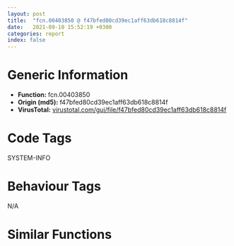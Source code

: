 ```yaml
---
layout: post
title:  "fcn.00403850 @ f47bfed80cd39ec1aff63db618c8814f"
date:   2021-09-10 15:52:19 +0300
categories: report
index: false
---
```


# Generic Information
- **Function:** fcn.00403850
- **Origin (md5):** f47bfed80cd39ec1aff63db618c8814f
- **VirusTotal:** [virustotal.com/gui/file/f47bfed80cd39ec1aff63db618c8814f][virustotal_ref]

# Code Tags
<span class="tag" id="SYSTEM-INFO">SYSTEM-INFO</span>


# Behaviour Tags
<span class="bhv-tag" id="na">N/A</span>

# Similar Functions
<script type="text/javascript" src="https://www.gstatic.com/charts/loader.js"></script>
<script type="text/javascript">

    google.charts.load('current', {'packages':['corechart']});
    google.charts.setOnLoadCallback(drawChart);

    function drawChart() {
    var data = new google.visualization.DataTable();
        data.addColumn('number', 'X');
        data.addColumn('number', 'Y');
        data.addColumn({type: 'string', role: 'tooltip', 'p': {'html': true}});
        data.addColumn({'type': 'string', 'role': 'style'});
        
        data.addRows([
    [26.056880950927734, 16.54940414428711, '<b><a href="/report/fcn.00403850@f47bfed80cd39ec1aff63db618c8814f">fcn.00403850</a><br>@f47bfed80cd39ec1aff63db618c8814f</b><br>push ebp<br>mov ebp, esp<br>sub esp, 0x30<br>mov dword[ebp-4], ecx<br>mov eax, dword[ebp-4]<br>cmp dword[eax+0xc], 0<br>jne 0x4038a6<br>cmp dword[0x49f65c], 0<br>jne 0x40387f<br>lea ecx, [ebp-0x30]<br>push ecx<br>call dword[sym.imp.KERNEL32.dll_GetSystemInfo]<br>mov edx, dword[ebp-0x1c]<br>mov dword[ebp-8], edx<br>jmp 0x403887<br>mov eax, dword[0x49f65c]<br>mov dword[ebp-8], eax<br>cmp dword[ebp-8], 1<br>jbe 0x403896<br>mov dword[ebp-0xc], 0<br>jmp 0x40389d<br>mov dword[ebp-0xc], 0x20<br>mov ecx, dword[ebp-4]<br>mov edx, dword[ebp-0xc]<br>mov dword[ecx+0xc], edx<br>mov eax, dword[ebp-4]<br>cmp dword[eax+0xc], 8<br>jae 0x4038b1<br>jmp 0x40390c<br>mov ecx, dword[ebp-4]<br>cmp dword[ecx+0xc], 0x20<br>jae 0x4038be<br>pause <br>jmp 0x40390c<br>mov edx, dword[ebp-4]<br>cmp dword[edx+0xc], 0x20<br>jne 0x4038e1<br>call fcn.00403070<br>mov ecx, dword[ebp-4]<br>mov dword[ecx+8], eax<br>call fcn.00403140<br>mov ecx, dword[ebp-4]<br>mov dword[ecx], eax<br>mov dword[ecx+4], edx<br>jmp 0x40390c<br>mov ecx, dword[ebp-4]<br>call fcn.00403920<br>movzx edx, al<br>test edx, edx<br>je 0x403904<br>call dword[sym.imp.KERNEL32.dll_SwitchToThread]<br>test eax, eax<br>jne 0x403902<br>push 0<br>call dword[sym.imp.KERNEL32.dll_Sleep]<br>jmp 0x40390c<br>push 1<br>call dword[sym.imp.KERNEL32.dll_Sleep]<br>mov eax, dword[ebp-4]<br>mov ecx, dword[eax+0xc]<br>add ecx, 1<br>mov edx, dword[ebp-4]<br>mov dword[edx+0xc], ecx<br>mov esp, ebp<br>pop ebp<br>ret <br><eoc> ', 'point { fill-color: #e0440e; }'],
[32.42390441894531, -13.571377754211426, '<b><a href="/report/fcn.00403850@83f49824bfe7c3c24f4b74a2ba6ab65b">fcn.00403850</a><br>@83f49824bfe7c3c24f4b74a2ba6ab65b</b><br>push ebp<br>mov ebp, esp<br>sub esp, 0x30<br>mov dword[ebp-4], ecx<br>mov eax, dword[ebp-4]<br>cmp dword[eax+0xc], 0<br>jne 0x4038a6<br>cmp dword[0x49f65c], 0<br>jne 0x40387f<br>lea ecx, [ebp-0x30]<br>push ecx<br>call dword[sym.imp.KERNEL32.dll_GetSystemInfo]<br>mov edx, dword[ebp-0x1c]<br>mov dword[ebp-8], edx<br>jmp 0x403887<br>mov eax, dword[0x49f65c]<br>mov dword[ebp-8], eax<br>cmp dword[ebp-8], 1<br>jbe 0x403896<br>mov dword[ebp-0xc], 0<br>jmp 0x40389d<br>mov dword[ebp-0xc], 0x20<br>mov ecx, dword[ebp-4]<br>mov edx, dword[ebp-0xc]<br>mov dword[ecx+0xc], edx<br>mov eax, dword[ebp-4]<br>cmp dword[eax+0xc], 8<br>jae 0x4038b1<br>jmp 0x40390c<br>mov ecx, dword[ebp-4]<br>cmp dword[ecx+0xc], 0x20<br>jae 0x4038be<br>pause <br>jmp 0x40390c<br>mov edx, dword[ebp-4]<br>cmp dword[edx+0xc], 0x20<br>jne 0x4038e1<br>call fcn.00403070<br>mov ecx, dword[ebp-4]<br>mov dword[ecx+8], eax<br>call fcn.00403140<br>mov ecx, dword[ebp-4]<br>mov dword[ecx], eax<br>mov dword[ecx+4], edx<br>jmp 0x40390c<br>mov ecx, dword[ebp-4]<br>call fcn.00403920<br>movzx edx, al<br>test edx, edx<br>je 0x403904<br>call dword[sym.imp.KERNEL32.dll_SwitchToThread]<br>test eax, eax<br>jne 0x403902<br>push 0<br>call dword[sym.imp.KERNEL32.dll_Sleep]<br>jmp 0x40390c<br>push 1<br>call dword[sym.imp.KERNEL32.dll_Sleep]<br>mov eax, dword[ebp-4]<br>mov ecx, dword[eax+0xc]<br>add ecx, 1<br>mov edx, dword[ebp-4]<br>mov dword[edx+0xc], ecx<br>mov esp, ebp<br>pop ebp<br>ret <br><eoc> ', 'null'],
[-36.92583084106445, 68.4108657836914, '<b><a href="/report/fcn.00403850@da55f6ad71c51a7bfc62709434cb3d45">fcn.00403850</a><br>@da55f6ad71c51a7bfc62709434cb3d45</b><br>push ebp<br>mov ebp, esp<br>sub esp, 0x30<br>mov dword[ebp-4], ecx<br>mov eax, dword[ebp-4]<br>cmp dword[eax+0xc], 0<br>jne 0x4038a6<br>cmp dword[0x49f65c], 0<br>jne 0x40387f<br>lea ecx, [ebp-0x30]<br>push ecx<br>call dword[sym.imp.KERNEL32.dll_GetSystemInfo]<br>mov edx, dword[ebp-0x1c]<br>mov dword[ebp-8], edx<br>jmp 0x403887<br>mov eax, dword[0x49f65c]<br>mov dword[ebp-8], eax<br>cmp dword[ebp-8], 1<br>jbe 0x403896<br>mov dword[ebp-0xc], 0<br>jmp 0x40389d<br>mov dword[ebp-0xc], 0x20<br>mov ecx, dword[ebp-4]<br>mov edx, dword[ebp-0xc]<br>mov dword[ecx+0xc], edx<br>mov eax, dword[ebp-4]<br>cmp dword[eax+0xc], 8<br>jae 0x4038b1<br>jmp 0x40390c<br>mov ecx, dword[ebp-4]<br>cmp dword[ecx+0xc], 0x20<br>jae 0x4038be<br>pause <br>jmp 0x40390c<br>mov edx, dword[ebp-4]<br>cmp dword[edx+0xc], 0x20<br>jne 0x4038e1<br>call fcn.00403070<br>mov ecx, dword[ebp-4]<br>mov dword[ecx+8], eax<br>call fcn.00403140<br>mov ecx, dword[ebp-4]<br>mov dword[ecx], eax<br>mov dword[ecx+4], edx<br>jmp 0x40390c<br>mov ecx, dword[ebp-4]<br>call fcn.00403920<br>movzx edx, al<br>test edx, edx<br>je 0x403904<br>call dword[sym.imp.KERNEL32.dll_SwitchToThread]<br>test eax, eax<br>jne 0x403902<br>push 0<br>call dword[sym.imp.KERNEL32.dll_Sleep]<br>jmp 0x40390c<br>push 1<br>call dword[sym.imp.KERNEL32.dll_Sleep]<br>mov eax, dword[ebp-4]<br>mov ecx, dword[eax+0xc]<br>add ecx, 1<br>mov edx, dword[ebp-4]<br>mov dword[edx+0xc], ecx<br>mov esp, ebp<br>pop ebp<br>ret <br><eoc> ', 'null'],
[57.52996063232422, 9.37913990020752, '<b><a href="/report/fcn.00403200@d701bfe1b2c669cec1fe384fdc108bfb">fcn.00403200</a><br>@d701bfe1b2c669cec1fe384fdc108bfb</b><br>push ebp<br>mov ebp, esp<br>sub esp, 0x30<br>mov dword[ebp-4], ecx<br>mov eax, dword[ebp-4]<br>cmp dword[eax+0xc], 0<br>jne 0x403256<br>cmp dword[0x44a0d4], 0<br>jne 0x40322f<br>lea ecx, [ebp-0x30]<br>push ecx<br>call dword[sym.imp.KERNEL32.dll_GetSystemInfo]<br>mov edx, dword[ebp-0x1c]<br>mov dword[ebp-8], edx<br>jmp 0x403237<br>mov eax, dword[0x44a0d4]<br>mov dword[ebp-8], eax<br>cmp dword[ebp-8], 1<br>jbe 0x403246<br>mov dword[ebp-0xc], 0<br>jmp 0x40324d<br>mov dword[ebp-0xc], 0x20<br>mov ecx, dword[ebp-4]<br>mov edx, dword[ebp-0xc]<br>mov dword[ecx+0xc], edx<br>mov eax, dword[ebp-4]<br>cmp dword[eax+0xc], 8<br>jae 0x403261<br>jmp 0x4032bc<br>mov ecx, dword[ebp-4]<br>cmp dword[ecx+0xc], 0x20<br>jae 0x40326e<br>pause <br>jmp 0x4032bc<br>mov edx, dword[ebp-4]<br>cmp dword[edx+0xc], 0x20<br>jne 0x403291<br>call fcn.00402a20<br>mov ecx, dword[ebp-4]<br>mov dword[ecx+8], eax<br>call fcn.00402af0<br>mov ecx, dword[ebp-4]<br>mov dword[ecx], eax<br>mov dword[ecx+4], edx<br>jmp 0x4032bc<br>mov ecx, dword[ebp-4]<br>call fcn.004032d0<br>movzx edx, al<br>test edx, edx<br>je 0x4032b4<br>call dword[sym.imp.KERNEL32.dll_SwitchToThread]<br>test eax, eax<br>jne 0x4032b2<br>push 0<br>call dword[sym.imp.KERNEL32.dll_Sleep]<br>jmp 0x4032bc<br>push 1<br>call dword[sym.imp.KERNEL32.dll_Sleep]<br>mov eax, dword[ebp-4]<br>mov ecx, dword[eax+0xc]<br>add ecx, 1<br>mov edx, dword[ebp-4]<br>mov dword[edx+0xc], ecx<br>mov esp, ebp<br>pop ebp<br>ret <br><eoc> ', 'null'],
[62.710792541503906, -23.200603485107422, '<b><a href="/report/fcn.00403200@ed513abc569bc29389208199ec389a34">fcn.00403200</a><br>@ed513abc569bc29389208199ec389a34</b><br>push ebp<br>mov ebp, esp<br>sub esp, 0x30<br>mov dword[ebp-4], ecx<br>mov eax, dword[ebp-4]<br>cmp dword[eax+0xc], 0<br>jne 0x403256<br>cmp dword[0x4d80d4], 0<br>jne 0x40322f<br>lea ecx, [ebp-0x30]<br>push ecx<br>call dword[sym.imp.KERNEL32.dll_GetSystemInfo]<br>mov edx, dword[ebp-0x1c]<br>mov dword[ebp-8], edx<br>jmp 0x403237<br>mov eax, dword[0x4d80d4]<br>mov dword[ebp-8], eax<br>cmp dword[ebp-8], 1<br>jbe 0x403246<br>mov dword[ebp-0xc], 0<br>jmp 0x40324d<br>mov dword[ebp-0xc], 0x20<br>mov ecx, dword[ebp-4]<br>mov edx, dword[ebp-0xc]<br>mov dword[ecx+0xc], edx<br>mov eax, dword[ebp-4]<br>cmp dword[eax+0xc], 8<br>jae 0x403261<br>jmp 0x4032bc<br>mov ecx, dword[ebp-4]<br>cmp dword[ecx+0xc], 0x20<br>jae 0x40326e<br>pause <br>jmp 0x4032bc<br>mov edx, dword[ebp-4]<br>cmp dword[edx+0xc], 0x20<br>jne 0x403291<br>call fcn.00402a20<br>mov ecx, dword[ebp-4]<br>mov dword[ecx+8], eax<br>call fcn.00402af0<br>mov ecx, dword[ebp-4]<br>mov dword[ecx], eax<br>mov dword[ecx+4], edx<br>jmp 0x4032bc<br>mov ecx, dword[ebp-4]<br>call fcn.004032d0<br>movzx edx, al<br>test edx, edx<br>je 0x4032b4<br>call dword[sym.imp.KERNEL32.dll_SwitchToThread]<br>test eax, eax<br>jne 0x4032b2<br>push 0<br>call dword[sym.imp.KERNEL32.dll_Sleep]<br>jmp 0x4032bc<br>push 1<br>call dword[sym.imp.KERNEL32.dll_Sleep]<br>mov eax, dword[ebp-4]<br>mov ecx, dword[eax+0xc]<br>add ecx, 1<br>mov edx, dword[ebp-4]<br>mov dword[edx+0xc], ecx<br>mov esp, ebp<br>pop ebp<br>ret <br><eoc> ', 'null'],
[-71.04730224609375, 9.372196197509766, '<b><a href="/report/fcn.00403200@835812ed365516de32516b9bf14b0450">fcn.00403200</a><br>@835812ed365516de32516b9bf14b0450</b><br>push ebp<br>mov ebp, esp<br>sub esp, 0x30<br>mov dword[ebp-4], ecx<br>mov eax, dword[ebp-4]<br>cmp dword[eax+0xc], 0<br>jne 0x403256<br>cmp dword[0x4d80d4], 0<br>jne 0x40322f<br>lea ecx, [ebp-0x30]<br>push ecx<br>call dword[sym.imp.KERNEL32.dll_GetSystemInfo]<br>mov edx, dword[ebp-0x1c]<br>mov dword[ebp-8], edx<br>jmp 0x403237<br>mov eax, dword[0x4d80d4]<br>mov dword[ebp-8], eax<br>cmp dword[ebp-8], 1<br>jbe 0x403246<br>mov dword[ebp-0xc], 0<br>jmp 0x40324d<br>mov dword[ebp-0xc], 0x20<br>mov ecx, dword[ebp-4]<br>mov edx, dword[ebp-0xc]<br>mov dword[ecx+0xc], edx<br>mov eax, dword[ebp-4]<br>cmp dword[eax+0xc], 8<br>jae 0x403261<br>jmp 0x4032bc<br>mov ecx, dword[ebp-4]<br>cmp dword[ecx+0xc], 0x20<br>jae 0x40326e<br>pause <br>jmp 0x4032bc<br>mov edx, dword[ebp-4]<br>cmp dword[edx+0xc], 0x20<br>jne 0x403291<br>call fcn.00402a20<br>mov ecx, dword[ebp-4]<br>mov dword[ecx+8], eax<br>call fcn.00402af0<br>mov ecx, dword[ebp-4]<br>mov dword[ecx], eax<br>mov dword[ecx+4], edx<br>jmp 0x4032bc<br>mov ecx, dword[ebp-4]<br>call fcn.004032d0<br>movzx edx, al<br>test edx, edx<br>je 0x4032b4<br>call dword[sym.imp.KERNEL32.dll_SwitchToThread]<br>test eax, eax<br>jne 0x4032b2<br>push 0<br>call dword[sym.imp.KERNEL32.dll_Sleep]<br>jmp 0x4032bc<br>push 1<br>call dword[sym.imp.KERNEL32.dll_Sleep]<br>mov eax, dword[ebp-4]<br>mov ecx, dword[eax+0xc]<br>add ecx, 1<br>mov edx, dword[ebp-4]<br>mov dword[edx+0xc], ecx<br>mov esp, ebp<br>pop ebp<br>ret <br><eoc> ', 'null'],
[-2.7702786922454834, 69.45526123046875, '<b><a href="/report/fcn.00403200@5e50a67c7e8dbb50c23acbc92eb08f0e">fcn.00403200</a><br>@5e50a67c7e8dbb50c23acbc92eb08f0e</b><br>push ebp<br>mov ebp, esp<br>sub esp, 0x30<br>mov dword[ebp-4], ecx<br>mov eax, dword[ebp-4]<br>cmp dword[eax+0xc], 0<br>jne 0x403256<br>cmp dword[0x44a0d4], 0<br>jne 0x40322f<br>lea ecx, [ebp-0x30]<br>push ecx<br>call dword[sym.imp.KERNEL32.dll_GetSystemInfo]<br>mov edx, dword[ebp-0x1c]<br>mov dword[ebp-8], edx<br>jmp 0x403237<br>mov eax, dword[0x44a0d4]<br>mov dword[ebp-8], eax<br>cmp dword[ebp-8], 1<br>jbe 0x403246<br>mov dword[ebp-0xc], 0<br>jmp 0x40324d<br>mov dword[ebp-0xc], 0x20<br>mov ecx, dword[ebp-4]<br>mov edx, dword[ebp-0xc]<br>mov dword[ecx+0xc], edx<br>mov eax, dword[ebp-4]<br>cmp dword[eax+0xc], 8<br>jae 0x403261<br>jmp 0x4032bc<br>mov ecx, dword[ebp-4]<br>cmp dword[ecx+0xc], 0x20<br>jae 0x40326e<br>pause <br>jmp 0x4032bc<br>mov edx, dword[ebp-4]<br>cmp dword[edx+0xc], 0x20<br>jne 0x403291<br>call fcn.00402a20<br>mov ecx, dword[ebp-4]<br>mov dword[ecx+8], eax<br>call fcn.00402af0<br>mov ecx, dword[ebp-4]<br>mov dword[ecx], eax<br>mov dword[ecx+4], edx<br>jmp 0x4032bc<br>mov ecx, dword[ebp-4]<br>call fcn.004032d0<br>movzx edx, al<br>test edx, edx<br>je 0x4032b4<br>call dword[sym.imp.KERNEL32.dll_SwitchToThread]<br>test eax, eax<br>jne 0x4032b2<br>push 0<br>call dword[sym.imp.KERNEL32.dll_Sleep]<br>jmp 0x4032bc<br>push 1<br>call dword[sym.imp.KERNEL32.dll_Sleep]<br>mov eax, dword[ebp-4]<br>mov ecx, dword[eax+0xc]<br>add ecx, 1<br>mov edx, dword[ebp-4]<br>mov dword[edx+0xc], ecx<br>mov esp, ebp<br>pop ebp<br>ret <br><eoc> ', 'null'],
[10.136537551879883, 39.634986877441406, '<b><a href="/report/fcn.00403850@6f3954a480bef11309decb3759df55ad">fcn.00403850</a><br>@6f3954a480bef11309decb3759df55ad</b><br>push ebp<br>mov ebp, esp<br>sub esp, 0x30<br>mov dword[ebp-4], ecx<br>mov eax, dword[ebp-4]<br>cmp dword[eax+0xc], 0<br>jne 0x4038a6<br>cmp dword[0x49f65c], 0<br>jne 0x40387f<br>lea ecx, [ebp-0x30]<br>push ecx<br>call dword[sym.imp.KERNEL32.dll_GetSystemInfo]<br>mov edx, dword[ebp-0x1c]<br>mov dword[ebp-8], edx<br>jmp 0x403887<br>mov eax, dword[0x49f65c]<br>mov dword[ebp-8], eax<br>cmp dword[ebp-8], 1<br>jbe 0x403896<br>mov dword[ebp-0xc], 0<br>jmp 0x40389d<br>mov dword[ebp-0xc], 0x20<br>mov ecx, dword[ebp-4]<br>mov edx, dword[ebp-0xc]<br>mov dword[ecx+0xc], edx<br>mov eax, dword[ebp-4]<br>cmp dword[eax+0xc], 8<br>jae 0x4038b1<br>jmp 0x40390c<br>mov ecx, dword[ebp-4]<br>cmp dword[ecx+0xc], 0x20<br>jae 0x4038be<br>pause <br>jmp 0x40390c<br>mov edx, dword[ebp-4]<br>cmp dword[edx+0xc], 0x20<br>jne 0x4038e1<br>call fcn.00403070<br>mov ecx, dword[ebp-4]<br>mov dword[ecx+8], eax<br>call fcn.00403140<br>mov ecx, dword[ebp-4]<br>mov dword[ecx], eax<br>mov dword[ecx+4], edx<br>jmp 0x40390c<br>mov ecx, dword[ebp-4]<br>call fcn.00403920<br>movzx edx, al<br>test edx, edx<br>je 0x403904<br>call dword[sym.imp.KERNEL32.dll_SwitchToThread]<br>test eax, eax<br>jne 0x403902<br>push 0<br>call dword[sym.imp.KERNEL32.dll_Sleep]<br>jmp 0x40390c<br>push 1<br>call dword[sym.imp.KERNEL32.dll_Sleep]<br>mov eax, dword[ebp-4]<br>mov ecx, dword[eax+0xc]<br>add ecx, 1<br>mov edx, dword[ebp-4]<br>mov dword[edx+0xc], ecx<br>mov esp, ebp<br>pop ebp<br>ret <br><eoc> ', 'null'],
[-8.113408088684082, 17.048917770385742, '<b><a href="/report/fcn.00403850@394c28c779b535ac47055481e5ab2427">fcn.00403850</a><br>@394c28c779b535ac47055481e5ab2427</b><br>push ebp<br>mov ebp, esp<br>sub esp, 0x30<br>mov dword[ebp-4], ecx<br>mov eax, dword[ebp-4]<br>cmp dword[eax+0xc], 0<br>jne 0x4038a6<br>cmp dword[0x49f65c], 0<br>jne 0x40387f<br>lea ecx, [ebp-0x30]<br>push ecx<br>call dword[sym.imp.KERNEL32.dll_GetSystemInfo]<br>mov edx, dword[ebp-0x1c]<br>mov dword[ebp-8], edx<br>jmp 0x403887<br>mov eax, dword[0x49f65c]<br>mov dword[ebp-8], eax<br>cmp dword[ebp-8], 1<br>jbe 0x403896<br>mov dword[ebp-0xc], 0<br>jmp 0x40389d<br>mov dword[ebp-0xc], 0x20<br>mov ecx, dword[ebp-4]<br>mov edx, dword[ebp-0xc]<br>mov dword[ecx+0xc], edx<br>mov eax, dword[ebp-4]<br>cmp dword[eax+0xc], 8<br>jae 0x4038b1<br>jmp 0x40390c<br>mov ecx, dword[ebp-4]<br>cmp dword[ecx+0xc], 0x20<br>jae 0x4038be<br>pause <br>jmp 0x40390c<br>mov edx, dword[ebp-4]<br>cmp dword[edx+0xc], 0x20<br>jne 0x4038e1<br>call fcn.00403070<br>mov ecx, dword[ebp-4]<br>mov dword[ecx+8], eax<br>call fcn.00403140<br>mov ecx, dword[ebp-4]<br>mov dword[ecx], eax<br>mov dword[ecx+4], edx<br>jmp 0x40390c<br>mov ecx, dword[ebp-4]<br>call fcn.00403920<br>movzx edx, al<br>test edx, edx<br>je 0x403904<br>call dword[sym.imp.KERNEL32.dll_SwitchToThread]<br>test eax, eax<br>jne 0x403902<br>push 0<br>call dword[sym.imp.KERNEL32.dll_Sleep]<br>jmp 0x40390c<br>push 1<br>call dword[sym.imp.KERNEL32.dll_Sleep]<br>mov eax, dword[ebp-4]<br>mov ecx, dword[eax+0xc]<br>add ecx, 1<br>mov edx, dword[ebp-4]<br>mov dword[edx+0xc], ecx<br>mov esp, ebp<br>pop ebp<br>ret <br><eoc> ', 'null'],
[-51.75904846191406, -15.760988235473633, '<b><a href="/report/fcn.00403850@2dd6da6129e47fd72c5b6249eef16bbb">fcn.00403850</a><br>@2dd6da6129e47fd72c5b6249eef16bbb</b><br>push ebp<br>mov ebp, esp<br>sub esp, 0x30<br>mov dword[ebp-4], ecx<br>mov eax, dword[ebp-4]<br>cmp dword[eax+0xc], 0<br>jne 0x4038a6<br>cmp dword[0x49f65c], 0<br>jne 0x40387f<br>lea ecx, [ebp-0x30]<br>push ecx<br>call dword[sym.imp.KERNEL32.dll_GetSystemInfo]<br>mov edx, dword[ebp-0x1c]<br>mov dword[ebp-8], edx<br>jmp 0x403887<br>mov eax, dword[0x49f65c]<br>mov dword[ebp-8], eax<br>cmp dword[ebp-8], 1<br>jbe 0x403896<br>mov dword[ebp-0xc], 0<br>jmp 0x40389d<br>mov dword[ebp-0xc], 0x20<br>mov ecx, dword[ebp-4]<br>mov edx, dword[ebp-0xc]<br>mov dword[ecx+0xc], edx<br>mov eax, dword[ebp-4]<br>cmp dword[eax+0xc], 8<br>jae 0x4038b1<br>jmp 0x40390c<br>mov ecx, dword[ebp-4]<br>cmp dword[ecx+0xc], 0x20<br>jae 0x4038be<br>pause <br>jmp 0x40390c<br>mov edx, dword[ebp-4]<br>cmp dword[edx+0xc], 0x20<br>jne 0x4038e1<br>call fcn.00403070<br>mov ecx, dword[ebp-4]<br>mov dword[ecx+8], eax<br>call fcn.00403140<br>mov ecx, dword[ebp-4]<br>mov dword[ecx], eax<br>mov dword[ecx+4], edx<br>jmp 0x40390c<br>mov ecx, dword[ebp-4]<br>call fcn.00403920<br>movzx edx, al<br>test edx, edx<br>je 0x403904<br>call dword[sym.imp.KERNEL32.dll_SwitchToThread]<br>test eax, eax<br>jne 0x403902<br>push 0<br>call dword[sym.imp.KERNEL32.dll_Sleep]<br>jmp 0x40390c<br>push 1<br>call dword[sym.imp.KERNEL32.dll_Sleep]<br>mov eax, dword[ebp-4]<br>mov ecx, dword[eax+0xc]<br>add ecx, 1<br>mov edx, dword[ebp-4]<br>mov dword[edx+0xc], ecx<br>mov esp, ebp<br>pop ebp<br>ret <br><eoc> ', 'null'],
[30.338884353637695, 64.8567886352539, '<b><a href="/report/fcn.00403200@adc325bca51b67a67785e7e986af8b4d">fcn.00403200</a><br>@adc325bca51b67a67785e7e986af8b4d</b><br>push ebp<br>mov ebp, esp<br>sub esp, 0x30<br>mov dword[ebp-4], ecx<br>mov eax, dword[ebp-4]<br>cmp dword[eax+0xc], 0<br>jne 0x403256<br>cmp dword[0x44a0d4], 0<br>jne 0x40322f<br>lea ecx, [ebp-0x30]<br>push ecx<br>call dword[sym.imp.KERNEL32.dll_GetSystemInfo]<br>mov edx, dword[ebp-0x1c]<br>mov dword[ebp-8], edx<br>jmp 0x403237<br>mov eax, dword[0x44a0d4]<br>mov dword[ebp-8], eax<br>cmp dword[ebp-8], 1<br>jbe 0x403246<br>mov dword[ebp-0xc], 0<br>jmp 0x40324d<br>mov dword[ebp-0xc], 0x20<br>mov ecx, dword[ebp-4]<br>mov edx, dword[ebp-0xc]<br>mov dword[ecx+0xc], edx<br>mov eax, dword[ebp-4]<br>cmp dword[eax+0xc], 8<br>jae 0x403261<br>jmp 0x4032bc<br>mov ecx, dword[ebp-4]<br>cmp dword[ecx+0xc], 0x20<br>jae 0x40326e<br>pause <br>jmp 0x4032bc<br>mov edx, dword[ebp-4]<br>cmp dword[edx+0xc], 0x20<br>jne 0x403291<br>call fcn.00402a20<br>mov ecx, dword[ebp-4]<br>mov dword[ecx+8], eax<br>call fcn.00402af0<br>mov ecx, dword[ebp-4]<br>mov dword[ecx], eax<br>mov dword[ecx+4], edx<br>jmp 0x4032bc<br>mov ecx, dword[ebp-4]<br>call fcn.004032d0<br>movzx edx, al<br>test edx, edx<br>je 0x4032b4<br>call dword[sym.imp.KERNEL32.dll_SwitchToThread]<br>test eax, eax<br>jne 0x4032b2<br>push 0<br>call dword[sym.imp.KERNEL32.dll_Sleep]<br>jmp 0x4032bc<br>push 1<br>call dword[sym.imp.KERNEL32.dll_Sleep]<br>mov eax, dword[ebp-4]<br>mov ecx, dword[eax+0xc]<br>add ecx, 1<br>mov edx, dword[ebp-4]<br>mov dword[edx+0xc], ecx<br>mov esp, ebp<br>pop ebp<br>ret <br><eoc> ', 'null'],
[-55.63052749633789, 39.471649169921875, '<b><a href="/report/fcn.00403850@125511dc58d9fe5b15e0562013727778">fcn.00403850</a><br>@125511dc58d9fe5b15e0562013727778</b><br>push ebp<br>mov ebp, esp<br>sub esp, 0x30<br>mov dword[ebp-4], ecx<br>mov eax, dword[ebp-4]<br>cmp dword[eax+0xc], 0<br>jne 0x4038a6<br>cmp dword[0x49f65c], 0<br>jne 0x40387f<br>lea ecx, [ebp-0x30]<br>push ecx<br>call dword[sym.imp.KERNEL32.dll_GetSystemInfo]<br>mov edx, dword[ebp-0x1c]<br>mov dword[ebp-8], edx<br>jmp 0x403887<br>mov eax, dword[0x49f65c]<br>mov dword[ebp-8], eax<br>cmp dword[ebp-8], 1<br>jbe 0x403896<br>mov dword[ebp-0xc], 0<br>jmp 0x40389d<br>mov dword[ebp-0xc], 0x20<br>mov ecx, dword[ebp-4]<br>mov edx, dword[ebp-0xc]<br>mov dword[ecx+0xc], edx<br>mov eax, dword[ebp-4]<br>cmp dword[eax+0xc], 8<br>jae 0x4038b1<br>jmp 0x40390c<br>mov ecx, dword[ebp-4]<br>cmp dword[ecx+0xc], 0x20<br>jae 0x4038be<br>pause <br>jmp 0x40390c<br>mov edx, dword[ebp-4]<br>cmp dword[edx+0xc], 0x20<br>jne 0x4038e1<br>call fcn.00403070<br>mov ecx, dword[ebp-4]<br>mov dword[ecx+8], eax<br>call fcn.00403140<br>mov ecx, dword[ebp-4]<br>mov dword[ecx], eax<br>mov dword[ecx+4], edx<br>jmp 0x40390c<br>mov ecx, dword[ebp-4]<br>call fcn.00403920<br>movzx edx, al<br>test edx, edx<br>je 0x403904<br>call dword[sym.imp.KERNEL32.dll_SwitchToThread]<br>test eax, eax<br>jne 0x403902<br>push 0<br>call dword[sym.imp.KERNEL32.dll_Sleep]<br>jmp 0x40390c<br>push 1<br>call dword[sym.imp.KERNEL32.dll_Sleep]<br>mov eax, dword[ebp-4]<br>mov ecx, dword[eax+0xc]<br>add ecx, 1<br>mov edx, dword[ebp-4]<br>mov dword[edx+0xc], ecx<br>mov esp, ebp<br>pop ebp<br>ret <br><eoc> ', 'null'],
[35.94389343261719, -45.64235305786133, '<b><a href="/report/fcn.00403850@47d4e089bbf62dab1a8f678bd32b173c">fcn.00403850</a><br>@47d4e089bbf62dab1a8f678bd32b173c</b><br>push ebp<br>mov ebp, esp<br>sub esp, 0x30<br>mov dword[ebp-4], ecx<br>mov eax, dword[ebp-4]<br>cmp dword[eax+0xc], 0<br>jne 0x4038a6<br>cmp dword[0x49f65c], 0<br>jne 0x40387f<br>lea ecx, [ebp-0x30]<br>push ecx<br>call dword[sym.imp.KERNEL32.dll_GetSystemInfo]<br>mov edx, dword[ebp-0x1c]<br>mov dword[ebp-8], edx<br>jmp 0x403887<br>mov eax, dword[0x49f65c]<br>mov dword[ebp-8], eax<br>cmp dword[ebp-8], 1<br>jbe 0x403896<br>mov dword[ebp-0xc], 0<br>jmp 0x40389d<br>mov dword[ebp-0xc], 0x20<br>mov ecx, dword[ebp-4]<br>mov edx, dword[ebp-0xc]<br>mov dword[ecx+0xc], edx<br>mov eax, dword[ebp-4]<br>cmp dword[eax+0xc], 8<br>jae 0x4038b1<br>jmp 0x40390c<br>mov ecx, dword[ebp-4]<br>cmp dword[ecx+0xc], 0x20<br>jae 0x4038be<br>pause <br>jmp 0x40390c<br>mov edx, dword[ebp-4]<br>cmp dword[edx+0xc], 0x20<br>jne 0x4038e1<br>call fcn.00403070<br>mov ecx, dword[ebp-4]<br>mov dword[ecx+8], eax<br>call fcn.00403140<br>mov ecx, dword[ebp-4]<br>mov dword[ecx], eax<br>mov dword[ecx+4], edx<br>jmp 0x40390c<br>mov ecx, dword[ebp-4]<br>call fcn.00403920<br>movzx edx, al<br>test edx, edx<br>je 0x403904<br>call dword[sym.imp.KERNEL32.dll_SwitchToThread]<br>test eax, eax<br>jne 0x403902<br>push 0<br>call dword[sym.imp.KERNEL32.dll_Sleep]<br>jmp 0x40390c<br>push 1<br>call dword[sym.imp.KERNEL32.dll_Sleep]<br>mov eax, dword[ebp-4]<br>mov ecx, dword[eax+0xc]<br>add ecx, 1<br>mov edx, dword[ebp-4]<br>mov dword[edx+0xc], ecx<br>mov esp, ebp<br>pop ebp<br>ret <br><eoc> ', 'null'],
[4.336581230163574, -31.95458221435547, '<b><a href="/report/fcn.00403850@cd64783198de5872d050db281b6d529b">fcn.00403850</a><br>@cd64783198de5872d050db281b6d529b</b><br>push ebp<br>mov ebp, esp<br>sub esp, 0x30<br>mov dword[ebp-4], ecx<br>mov eax, dword[ebp-4]<br>cmp dword[eax+0xc], 0<br>jne 0x4038a6<br>cmp dword[0x49f65c], 0<br>jne 0x40387f<br>lea ecx, [ebp-0x30]<br>push ecx<br>call dword[sym.imp.KERNEL32.dll_GetSystemInfo]<br>mov edx, dword[ebp-0x1c]<br>mov dword[ebp-8], edx<br>jmp 0x403887<br>mov eax, dword[0x49f65c]<br>mov dword[ebp-8], eax<br>cmp dword[ebp-8], 1<br>jbe 0x403896<br>mov dword[ebp-0xc], 0<br>jmp 0x40389d<br>mov dword[ebp-0xc], 0x20<br>mov ecx, dword[ebp-4]<br>mov edx, dword[ebp-0xc]<br>mov dword[ecx+0xc], edx<br>mov eax, dword[ebp-4]<br>cmp dword[eax+0xc], 8<br>jae 0x4038b1<br>jmp 0x40390c<br>mov ecx, dword[ebp-4]<br>cmp dword[ecx+0xc], 0x20<br>jae 0x4038be<br>pause <br>jmp 0x40390c<br>mov edx, dword[ebp-4]<br>cmp dword[edx+0xc], 0x20<br>jne 0x4038e1<br>call fcn.00403070<br>mov ecx, dword[ebp-4]<br>mov dword[ecx+8], eax<br>call fcn.00403140<br>mov ecx, dword[ebp-4]<br>mov dword[ecx], eax<br>mov dword[ecx+4], edx<br>jmp 0x40390c<br>mov ecx, dword[ebp-4]<br>call fcn.00403920<br>movzx edx, al<br>test edx, edx<br>je 0x403904<br>call dword[sym.imp.KERNEL32.dll_SwitchToThread]<br>test eax, eax<br>jne 0x403902<br>push 0<br>call dword[sym.imp.KERNEL32.dll_Sleep]<br>jmp 0x40390c<br>push 1<br>call dword[sym.imp.KERNEL32.dll_Sleep]<br>mov eax, dword[ebp-4]<br>mov ecx, dword[eax+0xc]<br>add ecx, 1<br>mov edx, dword[ebp-4]<br>mov dword[edx+0xc], ecx<br>mov esp, ebp<br>pop ebp<br>ret <br><eoc> ', 'null'],
[6.9992356300354, -62.98727035522461, '<b><a href="/report/fcn.00403200@d9b85b9b67587bbf2112c62164413bd8">fcn.00403200</a><br>@d9b85b9b67587bbf2112c62164413bd8</b><br>push ebp<br>mov ebp, esp<br>sub esp, 0x30<br>mov dword[ebp-4], ecx<br>mov eax, dword[ebp-4]<br>cmp dword[eax+0xc], 0<br>jne 0x403256<br>cmp dword[0x4d80d4], 0<br>jne 0x40322f<br>lea ecx, [ebp-0x30]<br>push ecx<br>call dword[sym.imp.KERNEL32.dll_GetSystemInfo]<br>mov edx, dword[ebp-0x1c]<br>mov dword[ebp-8], edx<br>jmp 0x403237<br>mov eax, dword[0x4d80d4]<br>mov dword[ebp-8], eax<br>cmp dword[ebp-8], 1<br>jbe 0x403246<br>mov dword[ebp-0xc], 0<br>jmp 0x40324d<br>mov dword[ebp-0xc], 0x20<br>mov ecx, dword[ebp-4]<br>mov edx, dword[ebp-0xc]<br>mov dword[ecx+0xc], edx<br>mov eax, dword[ebp-4]<br>cmp dword[eax+0xc], 8<br>jae 0x403261<br>jmp 0x4032bc<br>mov ecx, dword[ebp-4]<br>cmp dword[ecx+0xc], 0x20<br>jae 0x40326e<br>pause <br>jmp 0x4032bc<br>mov edx, dword[ebp-4]<br>cmp dword[edx+0xc], 0x20<br>jne 0x403291<br>call fcn.00402a20<br>mov ecx, dword[ebp-4]<br>mov dword[ecx+8], eax<br>call fcn.00402af0<br>mov ecx, dword[ebp-4]<br>mov dword[ecx], eax<br>mov dword[ecx+4], edx<br>jmp 0x4032bc<br>mov ecx, dword[ebp-4]<br>call fcn.004032d0<br>movzx edx, al<br>test edx, edx<br>je 0x4032b4<br>call dword[sym.imp.KERNEL32.dll_SwitchToThread]<br>test eax, eax<br>jne 0x4032b2<br>push 0<br>call dword[sym.imp.KERNEL32.dll_Sleep]<br>jmp 0x4032bc<br>push 1<br>call dword[sym.imp.KERNEL32.dll_Sleep]<br>mov eax, dword[ebp-4]<br>mov ecx, dword[eax+0xc]<br>add ecx, 1<br>mov edx, dword[ebp-4]<br>mov dword[edx+0xc], ecx<br>mov esp, ebp<br>pop ebp<br>ret <br><eoc> ', 'null'],
[-36.92817687988281, 12.986834526062012, '<b><a href="/report/fcn.00403850@ce2d7db52a4e79f76ce765b07f5eead2">fcn.00403850</a><br>@ce2d7db52a4e79f76ce765b07f5eead2</b><br>push ebp<br>mov ebp, esp<br>sub esp, 0x30<br>mov dword[ebp-4], ecx<br>mov eax, dword[ebp-4]<br>cmp dword[eax+0xc], 0<br>jne 0x4038a6<br>cmp dword[0x49f65c], 0<br>jne 0x40387f<br>lea ecx, [ebp-0x30]<br>push ecx<br>call dword[sym.imp.KERNEL32.dll_GetSystemInfo]<br>mov edx, dword[ebp-0x1c]<br>mov dword[ebp-8], edx<br>jmp 0x403887<br>mov eax, dword[0x49f65c]<br>mov dword[ebp-8], eax<br>cmp dword[ebp-8], 1<br>jbe 0x403896<br>mov dword[ebp-0xc], 0<br>jmp 0x40389d<br>mov dword[ebp-0xc], 0x20<br>mov ecx, dword[ebp-4]<br>mov edx, dword[ebp-0xc]<br>mov dword[ecx+0xc], edx<br>mov eax, dword[ebp-4]<br>cmp dword[eax+0xc], 8<br>jae 0x4038b1<br>jmp 0x40390c<br>mov ecx, dword[ebp-4]<br>cmp dword[ecx+0xc], 0x20<br>jae 0x4038be<br>pause <br>jmp 0x40390c<br>mov edx, dword[ebp-4]<br>cmp dword[edx+0xc], 0x20<br>jne 0x4038e1<br>call fcn.00403070<br>mov ecx, dword[ebp-4]<br>mov dword[ecx+8], eax<br>call fcn.00403140<br>mov ecx, dword[ebp-4]<br>mov dword[ecx], eax<br>mov dword[ecx+4], edx<br>jmp 0x40390c<br>mov ecx, dword[ebp-4]<br>call fcn.00403920<br>movzx edx, al<br>test edx, edx<br>je 0x403904<br>call dword[sym.imp.KERNEL32.dll_SwitchToThread]<br>test eax, eax<br>jne 0x403902<br>push 0<br>call dword[sym.imp.KERNEL32.dll_Sleep]<br>jmp 0x40390c<br>push 1<br>call dword[sym.imp.KERNEL32.dll_Sleep]<br>mov eax, dword[ebp-4]<br>mov ecx, dword[eax+0xc]<br>add ecx, 1<br>mov edx, dword[ebp-4]<br>mov dword[edx+0xc], ecx<br>mov esp, ebp<br>pop ebp<br>ret <br><eoc> ', 'null'],
[6.655118942260742, -4.164278507232666, '<b><a href="/report/fcn.00403850@985d3a961f1a2ad37039ba25bf21c0ee">fcn.00403850</a><br>@985d3a961f1a2ad37039ba25bf21c0ee</b><br>push ebp<br>mov ebp, esp<br>sub esp, 0x30<br>mov dword[ebp-4], ecx<br>mov eax, dword[ebp-4]<br>cmp dword[eax+0xc], 0<br>jne 0x4038a6<br>cmp dword[0x49f65c], 0<br>jne 0x40387f<br>lea ecx, [ebp-0x30]<br>push ecx<br>call dword[sym.imp.KERNEL32.dll_GetSystemInfo]<br>mov edx, dword[ebp-0x1c]<br>mov dword[ebp-8], edx<br>jmp 0x403887<br>mov eax, dword[0x49f65c]<br>mov dword[ebp-8], eax<br>cmp dword[ebp-8], 1<br>jbe 0x403896<br>mov dword[ebp-0xc], 0<br>jmp 0x40389d<br>mov dword[ebp-0xc], 0x20<br>mov ecx, dword[ebp-4]<br>mov edx, dword[ebp-0xc]<br>mov dword[ecx+0xc], edx<br>mov eax, dword[ebp-4]<br>cmp dword[eax+0xc], 8<br>jae 0x4038b1<br>jmp 0x40390c<br>mov ecx, dword[ebp-4]<br>cmp dword[ecx+0xc], 0x20<br>jae 0x4038be<br>pause <br>jmp 0x40390c<br>mov edx, dword[ebp-4]<br>cmp dword[edx+0xc], 0x20<br>jne 0x4038e1<br>call fcn.00403070<br>mov ecx, dword[ebp-4]<br>mov dword[ecx+8], eax<br>call fcn.00403140<br>mov ecx, dword[ebp-4]<br>mov dword[ecx], eax<br>mov dword[ecx+4], edx<br>jmp 0x40390c<br>mov ecx, dword[ebp-4]<br>call fcn.00403920<br>movzx edx, al<br>test edx, edx<br>je 0x403904<br>call dword[sym.imp.KERNEL32.dll_SwitchToThread]<br>test eax, eax<br>jne 0x403902<br>push 0<br>call dword[sym.imp.KERNEL32.dll_Sleep]<br>jmp 0x40390c<br>push 1<br>call dword[sym.imp.KERNEL32.dll_Sleep]<br>mov eax, dword[ebp-4]<br>mov ecx, dword[eax+0xc]<br>add ecx, 1<br>mov edx, dword[ebp-4]<br>mov dword[edx+0xc], ecx<br>mov esp, ebp<br>pop ebp<br>ret <br><eoc> ', 'null'],
[-21.690690994262695, 40.919803619384766, '<b><a href="/report/fcn.00403850@2f57463e398c8086d3043342f205d871">fcn.00403850</a><br>@2f57463e398c8086d3043342f205d871</b><br>push ebp<br>mov ebp, esp<br>sub esp, 0x30<br>mov dword[ebp-4], ecx<br>mov eax, dword[ebp-4]<br>cmp dword[eax+0xc], 0<br>jne 0x4038a6<br>cmp dword[0x49f65c], 0<br>jne 0x40387f<br>lea ecx, [ebp-0x30]<br>push ecx<br>call dword[sym.imp.KERNEL32.dll_GetSystemInfo]<br>mov edx, dword[ebp-0x1c]<br>mov dword[ebp-8], edx<br>jmp 0x403887<br>mov eax, dword[0x49f65c]<br>mov dword[ebp-8], eax<br>cmp dword[ebp-8], 1<br>jbe 0x403896<br>mov dword[ebp-0xc], 0<br>jmp 0x40389d<br>mov dword[ebp-0xc], 0x20<br>mov ecx, dword[ebp-4]<br>mov edx, dword[ebp-0xc]<br>mov dword[ecx+0xc], edx<br>mov eax, dword[ebp-4]<br>cmp dword[eax+0xc], 8<br>jae 0x4038b1<br>jmp 0x40390c<br>mov ecx, dword[ebp-4]<br>cmp dword[ecx+0xc], 0x20<br>jae 0x4038be<br>pause <br>jmp 0x40390c<br>mov edx, dword[ebp-4]<br>cmp dword[edx+0xc], 0x20<br>jne 0x4038e1<br>call fcn.00403070<br>mov ecx, dword[ebp-4]<br>mov dword[ecx+8], eax<br>call fcn.00403140<br>mov ecx, dword[ebp-4]<br>mov dword[ecx], eax<br>mov dword[ecx+4], edx<br>jmp 0x40390c<br>mov ecx, dword[ebp-4]<br>call fcn.00403920<br>movzx edx, al<br>test edx, edx<br>je 0x403904<br>call dword[sym.imp.KERNEL32.dll_SwitchToThread]<br>test eax, eax<br>jne 0x403902<br>push 0<br>call dword[sym.imp.KERNEL32.dll_Sleep]<br>jmp 0x40390c<br>push 1<br>call dword[sym.imp.KERNEL32.dll_Sleep]<br>mov eax, dword[ebp-4]<br>mov ecx, dword[eax+0xc]<br>add ecx, 1<br>mov edx, dword[ebp-4]<br>mov dword[edx+0xc], ecx<br>mov esp, ebp<br>pop ebp<br>ret <br><eoc> ', 'null'],
[48.80751419067383, 39.122642517089844, '<b><a href="/report/fcn.00403200@368dd66411b8b6ce2bcd15b0e14af5c0">fcn.00403200</a><br>@368dd66411b8b6ce2bcd15b0e14af5c0</b><br>push ebp<br>mov ebp, esp<br>sub esp, 0x30<br>mov dword[ebp-4], ecx<br>mov eax, dword[ebp-4]<br>cmp dword[eax+0xc], 0<br>jne 0x403256<br>cmp dword[0x4d80d4], 0<br>jne 0x40322f<br>lea ecx, [ebp-0x30]<br>push ecx<br>call dword[sym.imp.KERNEL32.dll_GetSystemInfo]<br>mov edx, dword[ebp-0x1c]<br>mov dword[ebp-8], edx<br>jmp 0x403237<br>mov eax, dword[0x4d80d4]<br>mov dword[ebp-8], eax<br>cmp dword[ebp-8], 1<br>jbe 0x403246<br>mov dword[ebp-0xc], 0<br>jmp 0x40324d<br>mov dword[ebp-0xc], 0x20<br>mov ecx, dword[ebp-4]<br>mov edx, dword[ebp-0xc]<br>mov dword[ecx+0xc], edx<br>mov eax, dword[ebp-4]<br>cmp dword[eax+0xc], 8<br>jae 0x403261<br>jmp 0x4032bc<br>mov ecx, dword[ebp-4]<br>cmp dword[ecx+0xc], 0x20<br>jae 0x40326e<br>pause <br>jmp 0x4032bc<br>mov edx, dword[ebp-4]<br>cmp dword[edx+0xc], 0x20<br>jne 0x403291<br>call fcn.00402a20<br>mov ecx, dword[ebp-4]<br>mov dword[ecx+8], eax<br>call fcn.00402af0<br>mov ecx, dword[ebp-4]<br>mov dword[ecx], eax<br>mov dword[ecx+4], edx<br>jmp 0x4032bc<br>mov ecx, dword[ebp-4]<br>call fcn.004032d0<br>movzx edx, al<br>test edx, edx<br>je 0x4032b4<br>call dword[sym.imp.KERNEL32.dll_SwitchToThread]<br>test eax, eax<br>jne 0x4032b2<br>push 0<br>call dword[sym.imp.KERNEL32.dll_Sleep]<br>jmp 0x4032bc<br>push 1<br>call dword[sym.imp.KERNEL32.dll_Sleep]<br>mov eax, dword[ebp-4]<br>mov ecx, dword[eax+0xc]<br>add ecx, 1<br>mov edx, dword[ebp-4]<br>mov dword[edx+0xc], ecx<br>mov esp, ebp<br>pop ebp<br>ret <br><eoc> ', 'null'],
[-20.308565139770508, -11.741196632385254, '<b><a href="/report/fcn.00403200@c0371bf2f84d37acabd30e547b4cc5fa">fcn.00403200</a><br>@c0371bf2f84d37acabd30e547b4cc5fa</b><br>push ebp<br>mov ebp, esp<br>sub esp, 0x30<br>mov dword[ebp-4], ecx<br>mov eax, dword[ebp-4]<br>cmp dword[eax+0xc], 0<br>jne 0x403256<br>cmp dword[0x44a0d4], 0<br>jne 0x40322f<br>lea ecx, [ebp-0x30]<br>push ecx<br>call dword[sym.imp.KERNEL32.dll_GetSystemInfo]<br>mov edx, dword[ebp-0x1c]<br>mov dword[ebp-8], edx<br>jmp 0x403237<br>mov eax, dword[0x44a0d4]<br>mov dword[ebp-8], eax<br>cmp dword[ebp-8], 1<br>jbe 0x403246<br>mov dword[ebp-0xc], 0<br>jmp 0x40324d<br>mov dword[ebp-0xc], 0x20<br>mov ecx, dword[ebp-4]<br>mov edx, dword[ebp-0xc]<br>mov dword[ecx+0xc], edx<br>mov eax, dword[ebp-4]<br>cmp dword[eax+0xc], 8<br>jae 0x403261<br>jmp 0x4032bc<br>mov ecx, dword[ebp-4]<br>cmp dword[ecx+0xc], 0x20<br>jae 0x40326e<br>pause <br>jmp 0x4032bc<br>mov edx, dword[ebp-4]<br>cmp dword[edx+0xc], 0x20<br>jne 0x403291<br>call fcn.00402a20<br>mov ecx, dword[ebp-4]<br>mov dword[ecx+8], eax<br>call fcn.00402af0<br>mov ecx, dword[ebp-4]<br>mov dword[ecx], eax<br>mov dword[ecx+4], edx<br>jmp 0x4032bc<br>mov ecx, dword[ebp-4]<br>call fcn.004032d0<br>movzx edx, al<br>test edx, edx<br>je 0x4032b4<br>call dword[sym.imp.KERNEL32.dll_SwitchToThread]<br>test eax, eax<br>jne 0x4032b2<br>push 0<br>call dword[sym.imp.KERNEL32.dll_Sleep]<br>jmp 0x4032bc<br>push 1<br>call dword[sym.imp.KERNEL32.dll_Sleep]<br>mov eax, dword[ebp-4]<br>mov ecx, dword[eax+0xc]<br>add ecx, 1<br>mov edx, dword[ebp-4]<br>mov dword[edx+0xc], ecx<br>mov esp, ebp<br>pop ebp<br>ret <br><eoc> ', 'null'],
[-49.399356842041016, -53.52665710449219, '<b><a href="/report/fcn.00403850@2a380710d2016aed75cfad6eacab1d1a">fcn.00403850</a><br>@2a380710d2016aed75cfad6eacab1d1a</b><br>push ebp<br>mov ebp, esp<br>sub esp, 0x30<br>mov dword[ebp-4], ecx<br>mov eax, dword[ebp-4]<br>cmp dword[eax+0xc], 0<br>jne 0x4038a6<br>cmp dword[0x49f65c], 0<br>jne 0x40387f<br>lea ecx, [ebp-0x30]<br>push ecx<br>call dword[sym.imp.KERNEL32.dll_GetSystemInfo]<br>mov edx, dword[ebp-0x1c]<br>mov dword[ebp-8], edx<br>jmp 0x403887<br>mov eax, dword[0x49f65c]<br>mov dword[ebp-8], eax<br>cmp dword[ebp-8], 1<br>jbe 0x403896<br>mov dword[ebp-0xc], 0<br>jmp 0x40389d<br>mov dword[ebp-0xc], 0x20<br>mov ecx, dword[ebp-4]<br>mov edx, dword[ebp-0xc]<br>mov dword[ecx+0xc], edx<br>mov eax, dword[ebp-4]<br>cmp dword[eax+0xc], 8<br>jae 0x4038b1<br>jmp 0x40390c<br>mov ecx, dword[ebp-4]<br>cmp dword[ecx+0xc], 0x20<br>jae 0x4038be<br>pause <br>jmp 0x40390c<br>mov edx, dword[ebp-4]<br>cmp dword[edx+0xc], 0x20<br>jne 0x4038e1<br>call fcn.00403070<br>mov ecx, dword[ebp-4]<br>mov dword[ecx+8], eax<br>call fcn.00403140<br>mov ecx, dword[ebp-4]<br>mov dword[ecx], eax<br>mov dword[ecx+4], edx<br>jmp 0x40390c<br>mov ecx, dword[ebp-4]<br>call fcn.00403920<br>movzx edx, al<br>test edx, edx<br>je 0x403904<br>call dword[sym.imp.KERNEL32.dll_SwitchToThread]<br>test eax, eax<br>jne 0x403902<br>push 0<br>call dword[sym.imp.KERNEL32.dll_Sleep]<br>jmp 0x40390c<br>push 1<br>call dword[sym.imp.KERNEL32.dll_Sleep]<br>mov eax, dword[ebp-4]<br>mov ecx, dword[eax+0xc]<br>add ecx, 1<br>mov edx, dword[ebp-4]<br>mov dword[edx+0xc], ecx<br>mov esp, ebp<br>pop ebp<br>ret <br><eoc> ', 'null'],
[-34.99800491333008, -64.84339904785156, '<b><a href="/report/fcn.00404bd0@2fcce874fb2a3a396274d2df89c397e3">fcn.00404bd0</a><br>@2fcce874fb2a3a396274d2df89c397e3</b><br>push ebp<br>mov ebp, esp<br>sub esp, 0x30<br>mov dword[ebp-4], ecx<br>mov eax, dword[ebp-4]<br>cmp dword[eax+0xc], 0<br>jne 0x404c26<br>cmp dword[0x544840], 0<br>jne 0x404bff<br>lea ecx, [ebp-0x30]<br>push ecx<br>call dword[sym.imp.KERNEL32.dll_GetSystemInfo]<br>mov edx, dword[ebp-0x1c]<br>mov dword[ebp-8], edx<br>jmp 0x404c07<br>mov eax, dword[0x544840]<br>mov dword[ebp-8], eax<br>cmp dword[ebp-8], 1<br>jbe 0x404c16<br>mov dword[ebp-0xc], 0<br>jmp 0x404c1d<br>mov dword[ebp-0xc], 0x20<br>mov ecx, dword[ebp-4]<br>mov edx, dword[ebp-0xc]<br>mov dword[ecx+0xc], edx<br>mov eax, dword[ebp-4]<br>cmp dword[eax+0xc], 8<br>jae 0x404c31<br>jmp 0x404c8c<br>mov ecx, dword[ebp-4]<br>cmp dword[ecx+0xc], 0x20<br>jae 0x404c3e<br>pause <br>jmp 0x404c8c<br>mov edx, dword[ebp-4]<br>cmp dword[edx+0xc], 0x20<br>jne 0x404c61<br>call fcn.00404270<br>mov ecx, dword[ebp-4]<br>mov dword[ecx+8], eax<br>call fcn.00404340<br>mov ecx, dword[ebp-4]<br>mov dword[ecx], eax<br>mov dword[ecx+4], edx<br>jmp 0x404c8c<br>mov ecx, dword[ebp-4]<br>call fcn.00404ca0<br>movzx edx, al<br>test edx, edx<br>je 0x404c84<br>call dword[sym.imp.KERNEL32.dll_SwitchToThread]<br>test eax, eax<br>jne 0x404c82<br>push 0<br>call dword[sym.imp.KERNEL32.dll_Sleep]<br>jmp 0x404c8c<br>push 1<br>call dword[sym.imp.KERNEL32.dll_Sleep]<br>mov eax, dword[ebp-4]<br>mov ecx, dword[eax+0xc]<br>add ecx, 1<br>mov edx, dword[ebp-4]<br>mov dword[edx+0xc], ecx<br>mov esp, ebp<br>pop ebp<br>ret <br><eoc> ', 'null'],
[-27.847318649291992, -42.04106903076172, '<b><a href="/report/fcn.00403850@3a017db0719485179e5931e1ff048b6a">fcn.00403850</a><br>@3a017db0719485179e5931e1ff048b6a</b><br>push ebp<br>mov ebp, esp<br>sub esp, 0x30<br>mov dword[ebp-4], ecx<br>mov eax, dword[ebp-4]<br>cmp dword[eax+0xc], 0<br>jne 0x4038a6<br>cmp dword[0x49f65c], 0<br>jne 0x40387f<br>lea ecx, [ebp-0x30]<br>push ecx<br>call dword[sym.imp.KERNEL32.dll_GetSystemInfo]<br>mov edx, dword[ebp-0x1c]<br>mov dword[ebp-8], edx<br>jmp 0x403887<br>mov eax, dword[0x49f65c]<br>mov dword[ebp-8], eax<br>cmp dword[ebp-8], 1<br>jbe 0x403896<br>mov dword[ebp-0xc], 0<br>jmp 0x40389d<br>mov dword[ebp-0xc], 0x20<br>mov ecx, dword[ebp-4]<br>mov edx, dword[ebp-0xc]<br>mov dword[ecx+0xc], edx<br>mov eax, dword[ebp-4]<br>cmp dword[eax+0xc], 8<br>jae 0x4038b1<br>jmp 0x40390c<br>mov ecx, dword[ebp-4]<br>cmp dword[ecx+0xc], 0x20<br>jae 0x4038be<br>pause <br>jmp 0x40390c<br>mov edx, dword[ebp-4]<br>cmp dword[edx+0xc], 0x20<br>jne 0x4038e1<br>call fcn.00403070<br>mov ecx, dword[ebp-4]<br>mov dword[ecx+8], eax<br>call fcn.00403140<br>mov ecx, dword[ebp-4]<br>mov dword[ecx], eax<br>mov dword[ecx+4], edx<br>jmp 0x40390c<br>mov ecx, dword[ebp-4]<br>call fcn.00403920<br>movzx edx, al<br>test edx, edx<br>je 0x403904<br>call dword[sym.imp.KERNEL32.dll_SwitchToThread]<br>test eax, eax<br>jne 0x403902<br>push 0<br>call dword[sym.imp.KERNEL32.dll_Sleep]<br>jmp 0x40390c<br>push 1<br>call dword[sym.imp.KERNEL32.dll_Sleep]<br>mov eax, dword[ebp-4]<br>mov ecx, dword[eax+0xc]<br>add ecx, 1<br>mov edx, dword[ebp-4]<br>mov dword[edx+0xc], ecx<br>mov esp, ebp<br>pop ebp<br>ret <br><eoc> ', 'null'],

        ]);

    var options = {
        title: 'Similarity Plot',
        legend: 'none',
        colors: ['#dedbd9', '#e6693e', '#ec8f6e', '#f3b49f', '#f6c7b6'],
        tooltip: {isHtml: true, trigger: 'both'},
        explorer: {
        actions: ["dragToZoom", "rightClickToReset"],
        },
        chartArea: {
        width: '80%',
        height: '80%'
        },
        width: '100%',
        height: '100%'
    };

    var chart = new google.visualization.ScatterChart(document.getElementById('chart_div'));

    chart.draw(data, options);
    }
    
</script>


<div id="chart_div" style="width: 100%px; height: 100%;"></div>

# Disassembled Code
{% highlight nasm %}

push ebp
mov ebp, esp
sub esp, 0x30
mov dword[ebp-4], ecx
mov eax, dword[ebp-4]
cmp dword[eax+0xc], 0
jne 0x4038a6
cmp dword[0x49f65c], 0
jne 0x40387f
lea ecx, [ebp-0x30]
push ecx
call dword[sym.imp.KERNEL32.dll_GetSystemInfo]
mov edx, dword[ebp-0x1c]
mov dword[ebp-8], edx
jmp 0x403887
mov eax, dword[0x49f65c]
mov dword[ebp-8], eax
cmp dword[ebp-8], 1
jbe 0x403896
mov dword[ebp-0xc], 0
jmp 0x40389d
mov dword[ebp-0xc], 0x20
mov ecx, dword[ebp-4]
mov edx, dword[ebp-0xc]
mov dword[ecx+0xc], edx
mov eax, dword[ebp-4]
cmp dword[eax+0xc], 8
jae 0x4038b1
jmp 0x40390c
mov ecx, dword[ebp-4]
cmp dword[ecx+0xc], 0x20
jae 0x4038be
pause
jmp 0x40390c
mov edx, dword[ebp-4]
cmp dword[edx+0xc], 0x20
jne 0x4038e1
call fcn.00403070
mov ecx, dword[ebp-4]
mov dword[ecx+8], eax
call fcn.00403140
mov ecx, dword[ebp-4]
mov dword[ecx], eax
mov dword[ecx+4], edx
jmp 0x40390c
mov ecx, dword[ebp-4]
call fcn.00403920
movzx edx, al
test edx, edx
je 0x403904
call dword[sym.imp.KERNEL32.dll_SwitchToThread]
test eax, eax
jne 0x403902
push 0
call dword[sym.imp.KERNEL32.dll_Sleep]
jmp 0x40390c
push 1
call dword[sym.imp.KERNEL32.dll_Sleep]
mov eax, dword[ebp-4]
mov ecx, dword[eax+0xc]
add ecx, 1
mov edx, dword[ebp-4]
mov dword[edx+0xc], ecx
mov esp, ebp
pop ebp
ret

{% endhighlight %}

[virustotal_ref]: https://www.virustotal.com/gui/file/f47bfed80cd39ec1aff63db618c8814f